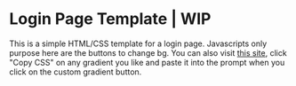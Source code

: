 # Login Page Template | WIP

This is a simple HTML/CSS template for a login page.
Javascripts only purpose here are the buttons to change bg.
You can also visit [this site](https://webgradients.com/),
click "Copy CSS" on any gradient you like and paste it
into the prompt when you click on the custom gradient button.

